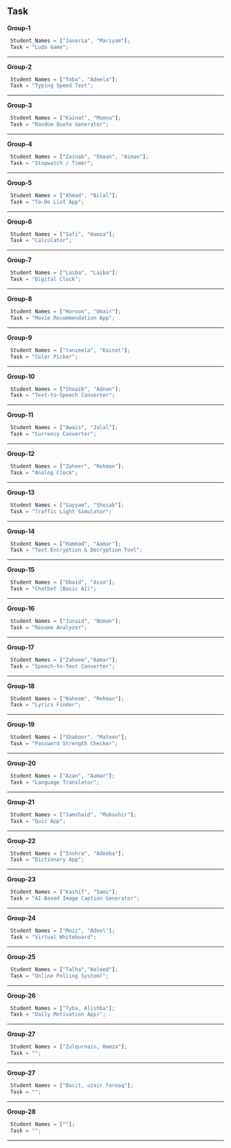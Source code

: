 ## **Task**

**Group-1**
```javascript
 Student_Names = ["Javeria", "Mariyam"];
 Task = "Ludo Game";
 ```
  ---

**Group-2**
```javascript
 Student Names = ["Toba", "Adeela"];
 Task = "Typing Speed Test";
 ```
  ---

**Group-3**
```javascript
 Student Names = ["Kainat", "Momna"];
 Task = "Random Quote Generator";
 ```
  ---

**Group-4**
```javascript
 Student Names = ["Zainab", "Emaan", "Aiman"];
 Task = "Stopwatch / Timer";
 ```
  ---

**Group-5**
```javascript
 Student Names = ["Ahmad", "Bilal"];
 Task = "To-Do List App";
 ```
 ---

**Group-6**
```javascript
 Student Names = ["Safi", "Hamza"];
 Task = "Calculator";
 ```
  ---

 **Group-7**
```javascript
 Student Names = ["Laiba", "Laiba"];
 Task = "Digital Clock";
 ```
  ---

 **Group-8**
```javascript
 Student Names = ["Haroon", "Umair"];
 Task = "Movie Recommendation App";
 ```
  ---

 **Group-9**
```javascript
 Student Names = ["tanzeela", "Kainat"];
 Task = "Color Picker";
 ```
  ---


  **Group-10**
```javascript
 Student Names = ["Shoaib", "Adnan"];
 Task = "Text-to-Speech Converter";
 ```
  ---

  **Group-11**
```javascript
 Student Names = ["Awais", "Jalal"];
 Task = "Currency Converter";
 ```
  ---

  **Group-12**
```javascript
 Student Names = ["Zaheer", "Rehman"];
 Task = "Analog Clock";
 ```
  ---

  **Group-13**
```javascript
 Student Names = ["Sayyam", "Shoiab"];
 Task = "Traffic Light Simulator";
 ```
  ---

  **Group-14**
```javascript
 Student Names = ["Hammad", "Aamar"];
 Task = "Text Encryption & Decryption Tool";
 ```
  ---

  **Group-15**
```javascript
 Student Names = ["Obaid", "Asim"];
 Task = "Chatbot (Basic AI)";
 ```
 ---

   **Group-16**
```javascript
 Student Names = ["Junaid", "Noman"];
 Task = "Resume Analyzer";
 ```
  ---

  **Group-17**
```javascript
 Student Names = ["Zaheem","Aamar"];
 Task = "Speech-to-Text Converter";
 ```
 ---

   **Group-18**
```javascript
 Student Names = ["Naheem", "Rehman"];
 Task = "Lyrics Finder";
 ```
 ---

  **Group-19**
```javascript
 Student Names = ["Shakoor", "Mateen"];
 Task = "Password Strength Checker";
 ```
 ---

   **Group-20**
```javascript
 Student Names = ["Azan", "Aamar"];
 Task = "Language Translator";
 ```
 ---

  **Group-21**
```javascript
 Student Names = ["Jamshaid", "Mubashir"];
 Task = "Quiz App";
 ```
 ---

   **Group-22**
```javascript
 Student Names = ["Inshra", "Adeeba"];
 Task = "Dictionary App";
 ```
  ---

  **Group-23**
```javascript
 Student Names = ["Kashif", "Sami"];
 Task = "AI-Based Image Caption Generator";
 ```
 ---

   **Group-24**
```javascript
 Student Names = ["Moiz", "Adeel"];
 Task = "Virtual Whiteboard";
 ```
 ---

  **Group-25**
```javascript
 Student Names = ["Talha","Waleed"];
 Task = "Online Polling System)";
 ```
 ---

 
  **Group-26**
```javascript
 Student Names = ["Tyba, Alishba"];
 Task = "Daily Motivation App)";
 ```
 ---

   **Group-27**
```javascript
 Student Names = ["Zulqurnain, Hamza"];
 Task = "";
 ```
 ---

  **Group-27**
```javascript
 Student Names = ["Basit, uzair farooq"];
 Task = "";
 ```
 ---

   **Group-28**
```javascript
 Student Names = [""];
 Task = "";
 ```
 ---


